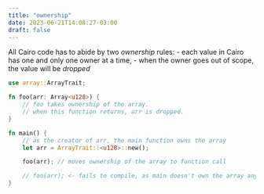 ```yaml
---
title: "ownership"
date: 2023-06-21T14:08:27-03:00
draft: false
---
```


All Cairo code has to abide by two _ownership_ rules:
    - each value in Cairo has one and only one owner at a time,
    - when the owner goes out of scope, the value will be _dropped_

```rust {.codebox}
use array::ArrayTrait;

fn foo(arr: Array<u128>) {
    // foo takes ownership of the array.
    // when this function returns, arr is dropped.
}

fn main() {
    // as the creator of arr, the main function owns the array
    let arr = ArrayTrait::<u128>::new();

    foo(arr); // moves ownership of the array to function call

    // foo(arr); <- fails to compile, as main doesn't own the array anymore
}
```
